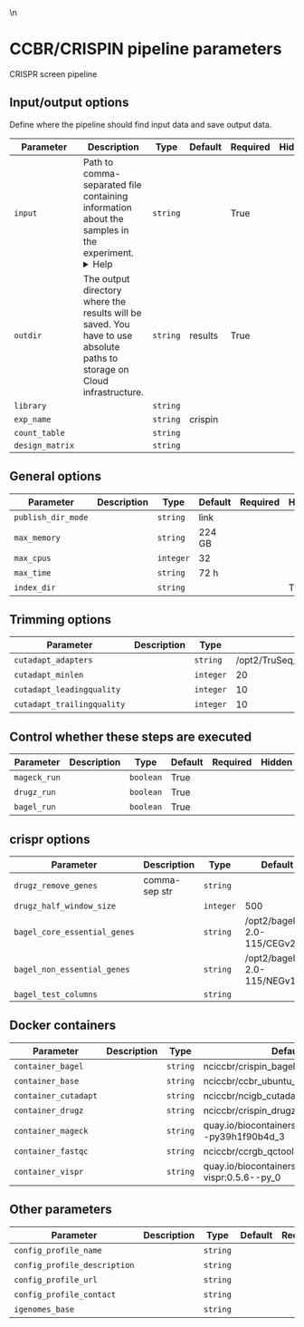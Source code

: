 <!-- This doc is generated by: nf-core pipelines schema docs. Edit parameter descriptions in nextflow_schema.json -->\n

# CCBR/CRISPIN pipeline parameters

CRISPR screen pipeline

## Input/output options

Define where the pipeline should find input data and save output data.

| Parameter       | Description                                                                                                                                                                                                                                                                                                                                                                                  | Type     | Default | Required | Hidden |
| --------------- | -------------------------------------------------------------------------------------------------------------------------------------------------------------------------------------------------------------------------------------------------------------------------------------------------------------------------------------------------------------------------------------------- | -------- | ------- | -------- | ------ |
| `input`         | Path to comma-separated file containing information about the samples in the experiment. <details><summary>Help</summary><small>You will need to create a design file with information about the samples in your experiment before running the pipeline. Use this parameter to specify its location. It has to be a comma-separated file with 3 columns, and a header row.</small></details> | `string` |         | True     |        |
| `outdir`        | The output directory where the results will be saved. You have to use absolute paths to storage on Cloud infrastructure.                                                                                                                                                                                                                                                                     | `string` | results | True     |        |
| `library`       |                                                                                                                                                                                                                                                                                                                                                                                              | `string` |         |          |        |
| `exp_name`      |                                                                                                                                                                                                                                                                                                                                                                                              | `string` | crispin |          |        |
| `count_table`   |                                                                                                                                                                                                                                                                                                                                                                                              | `string` |         |          |        |
| `design_matrix` |                                                                                                                                                                                                                                                                                                                                                                                              | `string` |         |          |        |

## General options

| Parameter          | Description | Type      | Default | Required | Hidden |
| ------------------ | ----------- | --------- | ------- | -------- | ------ |
| `publish_dir_mode` |             | `string`  | link    |          |        |
| `max_memory`       |             | `string`  | 224 GB  |          |        |
| `max_cpus`         |             | `integer` | 32      |          |        |
| `max_time`         |             | `string`  | 72 h    |          |        |
| `index_dir`        |             | `string`  |         |          | True   |

## Trimming options

| Parameter                  | Description | Type      | Default                                           | Required | Hidden |
| -------------------------- | ----------- | --------- | ------------------------------------------------- | -------- | ------ |
| `cutadapt_adapters`        |             | `string`  | /opt2/TruSeq_and_nextera_adapters.consolidated.fa |          | True   |
| `cutadapt_minlen`          |             | `integer` | 20                                                |          |        |
| `cutadapt_leadingquality`  |             | `integer` | 10                                                |          |        |
| `cutadapt_trailingquality` |             | `integer` | 10                                                |          |        |

## Control whether these steps are executed

| Parameter    | Description | Type      | Default | Required | Hidden |
| ------------ | ----------- | --------- | ------- | -------- | ------ |
| `mageck_run` |             | `boolean` | True    |          |        |
| `drugz_run`  |             | `boolean` | True    |          |        |
| `bagel_run`  |             | `boolean` | True    |          |        |

## crispr options

| Parameter                    | Description   | Type      | Default                       | Required | Hidden |
| ---------------------------- | ------------- | --------- | ----------------------------- | -------- | ------ |
| `drugz_remove_genes`         | comma-sep str | `string`  |                               |          |        |
| `drugz_half_window_size`     |               | `integer` | 500                           |          |        |
| `bagel_core_essential_genes` |               | `string`  | /opt2/bagel-2.0-115/CEGv2.txt |          |        |
| `bagel_non_essential_genes`  |               | `string`  | /opt2/bagel-2.0-115/NEGv1.txt |          |        |
| `bagel_test_columns`         |               | `string`  |                               |          |        |

## Docker containers

| Parameter            | Description | Type     | Default                                              | Required | Hidden |
| -------------------- | ----------- | -------- | ---------------------------------------------------- | -------- | ------ |
| `container_bagel`    |             | `string` | nciccbr/crispin_bagel_2.0:0.1.0                      |          |        |
| `container_base`     |             | `string` | nciccbr/ccbr_ubuntu_base_20.04:v5                    |          |        |
| `container_cutadapt` |             | `string` | nciccbr/ncigb_cutadapt_v1.18:latest                  |          |        |
| `container_drugz`    |             | `string` | nciccbr/crispin_drugz:0.1.0                          |          |        |
| `container_mageck`   |             | `string` | quay.io/biocontainers/mageck:0.5.9.5--py39h1f90b4d_3 |          |        |
| `container_fastqc`   |             | `string` | nciccbr/ccrgb_qctools:v4.0                           |          |        |
| `container_vispr`    |             | `string` | quay.io/biocontainers/mageck-vispr:0.5.6--py_0       |          |        |

## Other parameters

| Parameter                    | Description | Type     | Default | Required | Hidden |
| ---------------------------- | ----------- | -------- | ------- | -------- | ------ |
| `config_profile_name`        |             | `string` |         |          | True   |
| `config_profile_description` |             | `string` |         |          | True   |
| `config_profile_url`         |             | `string` |         |          | True   |
| `config_profile_contact`     |             | `string` |         |          | True   |
| `igenomes_base`              |             | `string` |         |          | True   |

